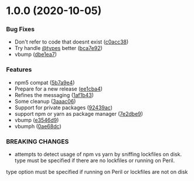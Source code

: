 # 1.0.0 (2020-10-05)


### Bug Fixes

* Don't refer to code that doesnt exist ([c0acc38](https://github.com/sgtcoolguy/danger-plugin-dependencies/commit/c0acc387e870c45763552ae4f743807811c57d8c))
* Try handle [@types](https://github.com/types) better ([bca7e92](https://github.com/sgtcoolguy/danger-plugin-dependencies/commit/bca7e923c4a581f73924e3961d9c2b475d1de1fc))
* vbump ([dbe1ea7](https://github.com/sgtcoolguy/danger-plugin-dependencies/commit/dbe1ea7b5603e5080bb60ea7f4da4c383104484f))


### Features

* npm5 compat ([5b7a9e4](https://github.com/sgtcoolguy/danger-plugin-dependencies/commit/5b7a9e4b87d18d39cc2b523864f893d2be393c69))
* Prepare for a new release ([ee1cba4](https://github.com/sgtcoolguy/danger-plugin-dependencies/commit/ee1cba47a55229df30e22c2270505e90a592c5ff))
* Refines the messaging ([1af1b43](https://github.com/sgtcoolguy/danger-plugin-dependencies/commit/1af1b43abeeb8f4df960ed0af9989f465273bb4f))
* Some cleanup ([3aaac06](https://github.com/sgtcoolguy/danger-plugin-dependencies/commit/3aaac0667be846ad2f83fc5adea2ac5d2d206146))
* Support for private packages ([92439ac](https://github.com/sgtcoolguy/danger-plugin-dependencies/commit/92439acf3b6444f777ef04c6f69053f0d360606c))
* support npm or yarn as package manager ([7e2dbe9](https://github.com/sgtcoolguy/danger-plugin-dependencies/commit/7e2dbe9d9ac23d1db240ef78fc1d1ec3f59d286e))
* vbump ([e3546d9](https://github.com/sgtcoolguy/danger-plugin-dependencies/commit/e3546d9dcc87309fe287e3e32e653070f498efc5))
* vbumph ([0ae68dc](https://github.com/sgtcoolguy/danger-plugin-dependencies/commit/0ae68dcce14f0a950b9854316f06982144899026))


### BREAKING CHANGES

* attempts to detect usage of npm vs yarn by sniffing lockfiles on disk. type must be
specified if there are no lockfiles or running on Peril.

type option must be specified if running on Peril or lockfiles are not on disk
